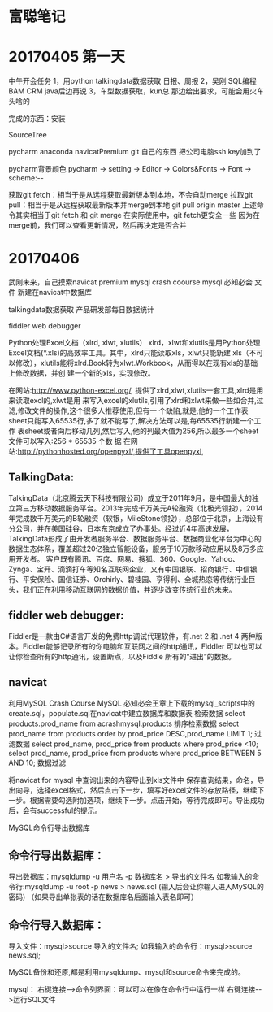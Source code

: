 # 富聪笔记

# 20170405 第一天

中午开会任务
1，用python talkingdata数据获取
日报、周报
2，吴刚 SQL编程  BAM CRM
java后边再说 
3，车型数据获取，kun总 那边给出要求，可能会用火车头啥的 

完成的东西：安装

SourceTree

pycharm
anaconda
navicatPremium
git 自己的东西 把公司电脑ssh key加到了

pycharm背景颜色
pycharm -> setting -> Editor -> Colors&Fonts -> Font -> scheme:--

获取git fetch：相当于是从远程获取最新版本到本地，不会自动merge
拉取git pull：相当于是从远程获取最新版本并merge到本地
git pull origin master
上述命令其实相当于git fetch 和 git merge
在实际使用中，git fetch更安全一些
因为在merge前，我们可以查看更新情况，然后再决定是否合并



#  20170406

武刚未来，自己摸索navicat premium
mysql crash coourse
mysql 必知必会 文件 新建在navicat中数据库


talkingdata数据获取
产品研发部每日数据统计

fiddler web debugger


Python处理Excel文档（xlrd, xlwt, xlutils）
xlrd，xlwt和xlutils是用Python处理Excel文档(*.xls)的高效率工具。其中，xlrd只能读取xls，xlwt只能新建
xls（不可以修改），xlutils能将xlrd.Book转为xlwt.Workbook，从而得以在现有xls的基础上修改数据，并创
建一个新的xls，实现修改。

在网站:http://www.python-excel.org/, 提供了xlrd,xlwt,xlutils一套工具,xlrd是用来读取excl的,xlwt是用
来写入excel的xlutils,引用了xlrd和xlwt来做一些如合并,过滤,修改文件的操作,这个很多人推荐使用,但有一
个缺陷,就是,他的一个工作表sheet只能写入65535行,多了就不能写了,解决方法可以是,每65535行新建一个工作
表sheet或者向后移动几列,然后写入,他的列最大值为256,所以最多一个sheet文件可以写入:256 * 65535 个数
据
在网站:http://pythonhosted.org/openpyxl/,提供了工具openpyxl,


TalkingData:
------------
TalkingData（北京腾云天下科技有限公司）成立于2011年9月，是中国最大的独立第三方移动数据服务平台。2013年完成千万美元A轮融资（北极光领投），2014年完成数千万美元的B轮融资（软银，MileStone领投），总部位于北京，上海设有分公司，并在美国硅谷，日本东京成立了办事处。经过近4年高速发展，TalkingData形成了由开发者服务平台、数据服务平台、数据商业化平台为中心的数据生态体系，覆盖超过20亿独立智能设备，服务于10万款移动应用以及8万多应用开发者。
客户既有腾讯、百度、网易、搜狐、360、Google、Yahoo、Zynga、宝开、滴滴打车等知名互联网企业，又有中国银联、招商银行、中信银行、平安保险、国信证券、Orchirly、碧桂园、亨得利、全城热恋等传统行业巨头，我们正在利用移动互联网的数据价值，并逐步改变传统行业的未来。


fiddler web debugger:
---------------------
Fiddler是一款由C#语言开发的免费http调试代理软件，有.net 2 和 .net 4 两种版本。Fiddler能够记录所有的你电脑和互联网之间的http通讯，Fiddler 可以也可以让你检查所有的http通讯，设置断点，以及Fiddle 所有的“进出”的数据。


navicat
-----------------
利用MySQL Crash Course MySQL 必知必会王章上下载的mysql_scripts中的create.sql，populate.sql在navicat中建立数据库和数据表
检索数据 select products.prod_name from acrashmysql.products
排序检索数据 select prod_name from products order by prod_price DESC,prod_name LIMIT 1;
过滤数据 
select prod_name, prod_price from products where prod_price <10;
select prod_name, prod_price from products where prod_price BETWEEN 5 AND 10;
数据过滤 


将navicat for mysql 中查询出来的内容导出到xls文件中
保存查询结果，命名，导出向导，选择excel格式，然后点击下一步，填写好excel文件的存放路径，继续下一步。根据需要勾选附加选项，继续下一步。点击开始，等待完成即可。导出成功后，会有successful的提示。

MySQL命令行导出数据库


命令行导出数据库：
----------------
导出数据库：mysqldump -u 用户名 -p 数据库名 > 导出的文件名 
如我输入的命令行:mysqldump -u root -p news > news.sql   (输入后会让你输入进入MySQL的密码)
（如果导出单张表的话在数据库名后面输入表名即可）


命令行导入数据库：
----------------
导入文件：mysql>source 导入的文件名; 
如我输入的命令行：mysql>source news.sql; 

MySQL备份和还原,都是利用mysqldump、mysql和source命令来完成的。 


mysql：
右键连接-->命令列界面：可以可以在像在命令行中运行一样
右键连接-->运行SQL文件

